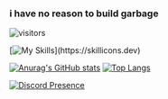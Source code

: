 ### i have no reason to build garbage
![visitors](https://visitor-badge.laobi.icu/badge?page_id=wild-chicken.badge)

[![My Skills](https://skillicons.dev/icons?i=vscode,html,)](https://skillicons.dev)

[![Anurag's GitHub stats](https://github-readme-stats.vercel.app/api?username=wild-chicken&theme=dark)](https://github.com/anuraghazra/github-readme-stats)
[![Top Langs](https://github-readme-stats.vercel.app/api/top-langs/?username=wild-chicken&theme=dark&layout=compact)](https://github.com/anuraghazra/github-readme-stats)

[![Discord Presence](https://lanyard.cnrad.dev/api/841797623270342717)](https://discord.com/users/841797623270342717)
